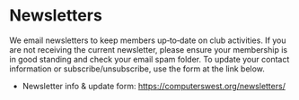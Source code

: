 # Newsletters

We email newsletters to keep members up‑to‑date on club activities. If you are not receiving the current newsletter, please ensure your membership is in good standing and check your email spam folder. To update your contact information or subscribe/unsubscribe, use the form at the link below.

- Newsletter info & update form: https://computerswest.org/newsletters/
